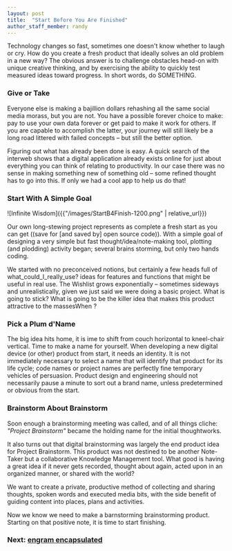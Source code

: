 ```yaml
---
layout: post
title:  "Start Before You Are Finished"
author_staff_member: randy
---
```



Technology changes so fast, sometimes one doesn't know whether to laugh or cry. How do you create a fresh product that ideally solves an old problem in a new way? The obvious answer is to challenge obstacles head-on with unique creative thinking, and by exercising the ability to quickly test measured ideas toward progress. In short words, do SOMETHING.

### Give or Take

Everyone else is making a bajillion dollars rehashing all the same social media morass, but you are not. You have a possible forever choice to make: pay to use your own data forever or get paid to make it work for others. If you are capable to accomplish the latter, your journey will still likely be a long road littered with failed concepts – but still the better option.

Figuring out what has already been done is easy. A quick search of the interweb shows that a digital application already exists online for just about everything you can think of relating to productivity. In our case there was no sense in making something new of something old – some refined thought has to go into this. If only we had a cool app to help us do that!
 
### Start With A Simple Goal

![Infinite Wisdom]({{"/images/StartB4Finish-1200.png" | relative_url}})

Our own long-stewing project represents as complete a fresh start as you can get ((save for [and saved by] open source code)). With a simple goal of designing a very simple but fast thought/idea/note-making tool, plotting (and plodding) activity began; several brains storming, but only two hands coding.

We started with no preconceived notions, but certainly a few heads full of what_could_I_really_use? ideas for features and functions that might be useful in real use. The Wishlist grows exponentially – sometimes sideways and unrealistically, given we just said we were doing a basic project. What is going to stick? What is going to be the killer idea that makes this product attractive to the massesWhen ?

### Pick a Plum d'Name

The big idea hits home, it is ime to shift from couch horizontal to kneel-chair vertical. Time to make a name for yourself. When developing a new digital device (or other) product from start, it needs an identity. It is not immediately necessary to select a name that will identify that product for its life cycle; code names or project names are perfectly fine temporary vehicles of persuasion. Product design and engineering should not necessarily pause a minute to sort out a brand name, unless predetermined or obvious from the start.

### Brainstorm About Brainstorm

Soon enough a brainstorming meeting was called, and of all things cliche: *"Project Brainstorm"* became the holding name for the initial thoughtworks. 

It also turns out that digital brainstorming was largely the end product idea for Project Brainstorm. This product was not destined to be another Note-Taker but a collaborative Knowledge Management tool. What good is having a great idea if it never gets recorded, thought about again, acted upon in an organized manner, or shared with the world?

We want to create a private, productive method of collecting and sharing thoughts, spoken words and executed media bits, with the side benefit of guiding content into places, plans and activities.

Now we know we need to make a barnstorming brainstorming product. Starting on that positive note, it is time to start finishing.

### Next: [engram encapsulated](https://engramhq.xyz/2020/10/14/engram-Encapsulated/)